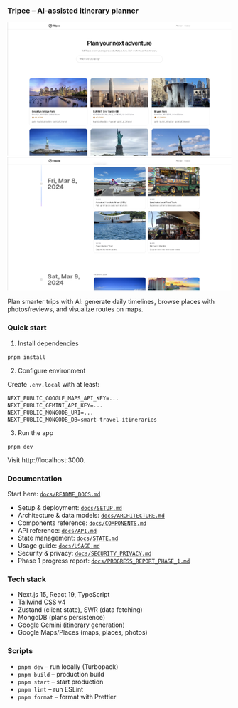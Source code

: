 ### Tripee – AI-assisted itinerary planner

![image](public/docs/preview1.png)
![image2](public/docs/preview2.png)

Plan smarter trips with AI: generate daily timelines, browse places with photos/reviews, and visualize routes on maps.

### Quick start

1) Install dependencies

```
pnpm install
```

2) Configure environment

Create `.env.local` with at least:

```
NEXT_PUBLIC_GOOGLE_MAPS_API_KEY=...
NEXT_PUBLIC_GEMINI_API_KEY=...
NEXT_PUBLIC_MONGODB_URI=...
NEXT_PUBLIC_MONGODB_DB=smart-travel-itineraries
```

3) Run the app

```
pnpm dev
```

Visit http://localhost:3000.

### Documentation

Start here: [`docs/README_DOCS.md`](docs/README_DOCS.md)

- Setup & deployment: [`docs/SETUP.md`](docs/SETUP.md)
- Architecture & data models: [`docs/ARCHITECTURE.md`](docs/ARCHITECTURE.md)
- Components reference: [`docs/COMPONENTS.md`](docs/COMPONENTS.md)
- API reference: [`docs/API.md`](docs/API.md)
- State management: [`docs/STATE.md`](docs/STATE.md)
- Usage guide: [`docs/USAGE.md`](docs/USAGE.md)
- Security & privacy: [`docs/SECURITY_PRIVACY.md`](docs/SECURITY_PRIVACY.md)
- Phase 1 progress report: [`docs/PROGRESS_REPORT_PHASE_1.md`](docs/PROGRESS_REPORT_PHASE_1.md)

### Tech stack

- Next.js 15, React 19, TypeScript
- Tailwind CSS v4
- Zustand (client state), SWR (data fetching)
- MongoDB (plans persistence)
- Google Gemini (itinerary generation)
- Google Maps/Places (maps, places, photos)

### Scripts

- `pnpm dev` – run locally (Turbopack)
- `pnpm build` – production build
- `pnpm start` – start production
- `pnpm lint` – run ESLint
- `pnpm format` – format with Prettier

